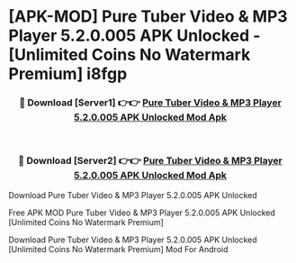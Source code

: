 # [APK-MOD] Pure Tuber  Video & MP3 Player 5.2.0.005 APK Unlocked - [Unlimited Coins No Watermark Premium] i8fgp



<div align="center">
<h3>🔴 Download [Server1] 👉👉 <a href="https://momento.my/?title=Pure_Tuber__Video_&_MP3_Player_5.2.0.005_APK_Unlocked">Pure Tuber  Video & MP3 Player 5.2.0.005 APK Unlocked Mod Apk</a></h3><br>

<h3>🔴 Download [Server2] 👉👉 <a href="https://momento.my/?title=Pure_Tuber__Video_&_MP3_Player_5.2.0.005_APK_Unlocked">Pure Tuber  Video & MP3 Player 5.2.0.005 APK Unlocked Mod Apk</a></h3>
</div>



Download Pure Tuber  Video & MP3 Player 5.2.0.005 APK Unlocked 

Free APK MOD Pure Tuber  Video & MP3 Player 5.2.0.005 APK Unlocked [Unlimited Coins No Watermark Premium]

Download Pure Tuber  Video & MP3 Player 5.2.0.005 APK Unlocked [Unlimited Coins No Watermark Premium] Mod For Android
